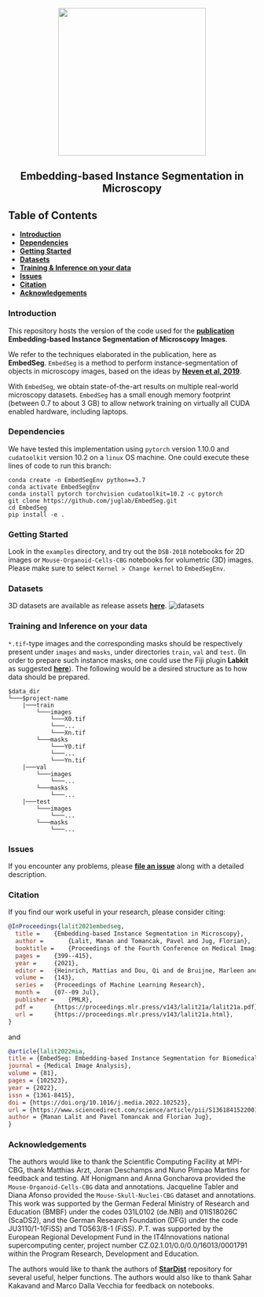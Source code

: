 <p align="center">
  <img src="https://user-images.githubusercontent.com/34229641/117163211-bb727300-adc3-11eb-8fe4-ebd7d0e5fceb.png" width=300 />
</p>
<h2 align="center">Embedding-based Instance Segmentation in Microscopy</h2>

## Table of Contents

- **[Introduction](#introduction)**
- **[Dependencies](#dependencies)**
- **[Getting Started](#getting-started)**
- **[Datasets](#datasets)**
- **[Training & Inference on your data](#training-and-inference-on-your-data)**
- **[Issues](#issues)**
- **[Citation](#citation)**
- **[Acknowledgements](#acknowledgements)**


### Introduction
This repository hosts the version of the code used for the **[publication](https://proceedings.mlr.press/v143/lalit21a.html)** **Embedding-based Instance Segmentation of Microscopy Images**. 

We refer to the techniques elaborated in the publication, here as **EmbedSeg**. `EmbedSeg` is a method to perform instance-segmentation of objects in microscopy images, based on the ideas by **[Neven et al, 2019](https://arxiv.org/abs/1906.11109)**. 

With `EmbedSeg`, we obtain state-of-the-art results on multiple real-world microscopy datasets. `EmbedSeg` has a small enough memory footprint (between 0.7 to about 3 GB) to allow network training on virtually all CUDA enabled hardware, including laptops.


### Dependencies 
We have tested this implementation using `pytorch` version 1.10.0 and `cudatoolkit` version 10.2 on a `linux` OS machine. 
One could execute these lines of code to run this branch:

```
conda create -n EmbedSegEnv python==3.7
conda activate EmbedSegEnv
conda install pytorch torchvision cudatoolkit=10.2 -c pytorch
git clone https://github.com/juglab/EmbedSeg.git
cd EmbedSeg
pip install -e .
```

### Getting Started

Look in the `examples` directory,  and try out the `DSB-2018` notebooks for 2D images or `Mouse-Organoid-Cells-CBG` notebooks for volumetric (3D) images. Please make sure to select `Kernel > Change kernel` to `EmbedSegEnv`.   


### Datasets
3D datasets are available as release assets **[here](https://github.com/juglab/EmbedSeg/releases/tag/v0.1.0)**. 
![datasets](https://user-images.githubusercontent.com/34229641/118558022-5bd27b00-b766-11eb-889b-00886b725c2a.png)

### Training and Inference on your data
   
`*.tif`-type images and the corresponding masks should be respectively present under `images` and `masks`, under directories `train`, `val` and `test`. (In order to prepare such instance masks, one could use the Fiji plugin <b>Labkit</b> as suggested <b>[here](https://github.com/juglab/EmbedSeg/wiki/01---Use-Labkit-to-prepare-instance-masks)</b>). The following would be a desired structure as to how data should be prepared.

```
$data_dir
└───$project-name
    |───train
        └───images
            └───X0.tif
            └───...
            └───Xn.tif
        └───masks
            └───Y0.tif
            └───...
            └───Yn.tif
    |───val
        └───images
            └───...
        └───masks
            └───...
    |───test
        └───images
            └───...
        └───masks
            └───...
```

### Issues

If you encounter any problems, please **[file an issue]** along with a detailed description.

[file an issue]: https://github.com/juglab/EmbedSeg/issues


### Citation

If you find our work useful in your research, please consider citing:

```bibtex
@InProceedings{lalit2021embedseg,
  title = 	 {Embedding-based Instance Segmentation in Microscopy},
  author =       {Lalit, Manan and Tomancak, Pavel and Jug, Florian},
  booktitle = 	 {Proceedings of the Fourth Conference on Medical Imaging with Deep Learning},
  pages = 	 {399--415},
  year = 	 {2021},
  editor = 	 {Heinrich, Mattias and Dou, Qi and de Bruijne, Marleen and Lellmann, Jan and Schläfer, Alexander and Ernst, Floris},
  volume = 	 {143},
  series = 	 {Proceedings of Machine Learning Research},
  month = 	 {07--09 Jul},
  publisher =    {PMLR},
  pdf = 	 {https://proceedings.mlr.press/v143/lalit21a/lalit21a.pdf},
  url = 	 {https://proceedings.mlr.press/v143/lalit21a.html},
}
```

and 

```bibtex
@article{lalit2022mia,
title = {EmbedSeg: Embedding-based Instance Segmentation for Biomedical Microscopy Data},
journal = {Medical Image Analysis},
volume = {81},
pages = {102523},
year = {2022},
issn = {1361-8415},
doi = {https://doi.org/10.1016/j.media.2022.102523},
url = {https://www.sciencedirect.com/science/article/pii/S1361841522001700},
author = {Manan Lalit and Pavel Tomancak and Florian Jug},
}
```


### Acknowledgements

The authors would like to thank the Scientific Computing Facility at MPI-CBG, thank Matthias Arzt,  Joran  Deschamps  and  Nuno  Pimpao  Martins  for  feedback  and  testing.    Alf  Honigmann and  Anna  Goncharova  provided  the  `Mouse-Organoid-Cells-CBG`  data  and  annotations.   Jacqueline Tabler and Diana Afonso provided the `Mouse-Skull-Nuclei-CBG` dataset and annotations.  This work was supported by the German Federal Ministry of Research and Education (BMBF) under the codes 031L0102 (de.NBI) and 01IS18026C (ScaDS2), and the German Research Foundation (DFG) under the code JU3110/1-1(FiSS) and TO563/8-1 (FiSS). P.T. was supported by the European Regional Development Fund in the IT4Innovations national supercomputing center,  project number CZ.02.1.01/0.0/0.0/16013/0001791 within the Program Research, Development and Education.

The authors would like to thank the authors of **[StarDist](https://github.com/stardist/stardist)** repository for several useful, helper functions. The authors would also like to thank Sahar Kakavand and Marco Dalla Vecchia for feedback on notebooks. 
